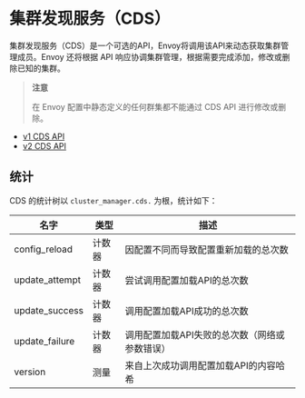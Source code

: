 # 集群发现服务（CDS）


集群发现服务（CDS）是一个可选的API，Envoy将调用该API来动态获取集群管理成员。Envoy 还将根据 API 响应协调集群管理，根据需要完成添加，修改或删除已知的集群。


> **注意**
>
> 在 Envoy 配置中静态定义的任何群集都不能通过 CDS API 进行修改或删除。

- [v1 CDS API](https://www.envoyproxy.io/docs/envoy/latest/api-v1/cluster_manager/cds.md#config-cluster-manager-cds-v1)
- [v2 CDS API](../overview/v2_overview.md#v2-grpc-streaming-endpoints)

## 统计

CDS 的统计树以 `cluster_manager.cds.` 为根，统计如下：

| 名字           | 类型    | 描述                                                  |
| -------------- | ------- | ------------------------------------------------------------ |
| config_reload  | 计数器 | 因配置不同而导致配置重新加载的总次数 |
| update_attempt | 计数器 | 尝试调用配置加载API的总次数                                  |
| update_success | 计数器 | 调用配置加载API成功的总次数                     |
| update_failure | 计数器 | 调用配置加载API失败的总次数（网络或参数错误）       |
| version        | 测量   | 来自上次成功调用配置加载API的内容哈希      |
